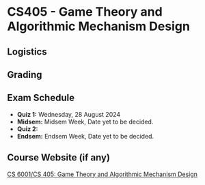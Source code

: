 # CS405 - Game Theory and Algorithmic Mechanism Design

## Logistics

## Grading

## Exam Schedule

- **Quiz 1:** Wednesday, 28 August 2024
- **Midsem:** Midsem Week, Date yet to be decided.
- **Quiz 2:**
- **Endsem:** Endsem Week, Date yet to be decided.

## Course Website (if any)

[CS 6001/CS 405: Game Theory and Algorithmic Mechanism Design](https://www.cse.iitb.ac.in/~swaprava/cs6001_07_2024.html)



